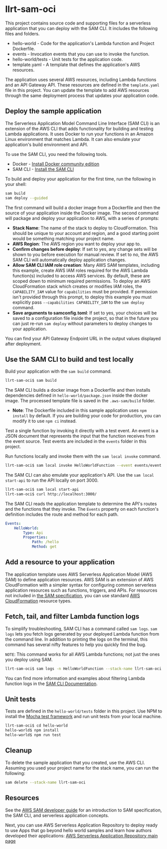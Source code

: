 # llrt-sam-oci

This project contains source code and supporting files for a serverless
application that you can deploy with the SAM CLI. It includes the following
files and folders.

-   hello-world - Code for the application's Lambda function and Project
    Dockerfile.
-   events - Invocation events that you can use to invoke the function.
-   hello-world/tests - Unit tests for the application code.
-   template.yaml - A template that defines the application's AWS resources.

The application uses several AWS resources, including Lambda functions and an
API Gateway API. These resources are defined in the `template.yaml` file in this
project. You can update the template to add AWS resources through the same
deployment process that updates your application code.

## Deploy the sample application

The Serverless Application Model Command Line Interface (SAM CLI) is an
extension of the AWS CLI that adds functionality for building and testing Lambda
applications. It uses Docker to run your functions in an Amazon Linux
environment that matches Lambda. It can also emulate your application's build
environment and API.

To use the SAM CLI, you need the following tools.

-   Docker -
    [Install Docker community edition](https://hub.docker.com/search/?type=edition&offering=community)
-   SAM CLI -
    [Install the SAM CLI](https://docs.aws.amazon.com/serverless-application-model/latest/developerguide/serverless-sam-cli-install.html)

To build and deploy your application for the first time, run the following in
your shell:

```bash
sam build
sam deploy --guided
```

The first command will build a docker image from a Dockerfile and then the
source of your application inside the Docker image. The second command will
package and deploy your application to AWS, with a series of prompts:

-   **Stack Name**: The name of the stack to deploy to CloudFormation. This
    should be unique to your account and region, and a good starting point would
    be something matching your project name.
-   **AWS Region**: The AWS region you want to deploy your app to.
-   **Confirm changes before deploy**: If set to yes, any change sets will be
    shown to you before execution for manual review. If set to no, the AWS SAM
    CLI will automatically deploy application changes.
-   **Allow SAM CLI IAM role creation**: Many AWS SAM templates, including this
    example, create AWS IAM roles required for the AWS Lambda function(s)
    included to access AWS services. By default, these are scoped down to
    minimum required permissions. To deploy an AWS CloudFormation stack which
    creates or modifies IAM roles, the `CAPABILITY_IAM` value for `capabilities`
    must be provided. If permission isn't provided through this prompt, to
    deploy this example you must explicitly pass `--capabilities CAPABILITY_IAM`
    to the `sam deploy` command.
-   **Save arguments to samconfig.toml**: If set to yes, your choices will be
    saved to a configuration file inside the project, so that in the future you
    can just re-run `sam deploy` without parameters to deploy changes to your
    application.

You can find your API Gateway Endpoint URL in the output values displayed after
deployment.

## Use the SAM CLI to build and test locally

Build your application with the `sam build` command.

```bash
llrt-sam-oci$ sam build
```

The SAM CLI builds a docker image from a Dockerfile and then installs
dependencies defined in `hello-world/package.json` inside the docker image. The
processed template file is saved in the `.aws-sam/build` folder.

-   **Note**: The Dockerfile included in this sample application uses
    `npm install` by default. If you are building your code for production, you
    can modify it to use `npm ci` instead.

Test a single function by invoking it directly with a test event. An event is a
JSON document that represents the input that the function receives from the
event source. Test events are included in the `events` folder in this project.

Run functions locally and invoke them with the `sam local invoke` command.

```bash
llrt-sam-oci$ sam local invoke HelloWorldFunction --event events/event.json
```

The SAM CLI can also emulate your application's API. Use the
`sam local start-api` to run the API locally on port 3000.

```bash
llrt-sam-oci$ sam local start-api
llrt-sam-oci$ curl http://localhost:3000/
```

The SAM CLI reads the application template to determine the API's routes and the
functions that they invoke. The `Events` property on each function's definition
includes the route and method for each path.

```yaml
Events:
    HelloWorld:
        Type: Api
        Properties:
            Path: /hello
            Method: get
```

## Add a resource to your application

The application template uses AWS Serverless Application Model (AWS SAM) to
define application resources. AWS SAM is an extension of AWS CloudFormation with
a simpler syntax for configuring common serverless application resources such as
functions, triggers, and APIs. For resources not included in
[the SAM specification](https://github.com/awslabs/serverless-application-model/blob/master/versions/2016-10-31.md),
you can use standard
[AWS CloudFormation](https://docs.aws.amazon.com/AWSCloudFormation/latest/UserGuide/aws-template-resource-type-ref.html)
resource types.

## Fetch, tail, and filter Lambda function logs

To simplify troubleshooting, SAM CLI has a command called `sam logs`. `sam logs`
lets you fetch logs generated by your deployed Lambda function from the command
line. In addition to printing the logs on the terminal, this command has several
nifty features to help you quickly find the bug.

`NOTE`: This command works for all AWS Lambda functions; not just the ones you
deploy using SAM.

```bash
llrt-sam-oci$ sam logs -n HelloWorldFunction --stack-name llrt-sam-oci --tail
```

You can find more information and examples about filtering Lambda function logs
in the
[SAM CLI Documentation](https://docs.aws.amazon.com/serverless-application-model/latest/developerguide/serverless-sam-cli-logging.html).

## Unit tests

Tests are defined in the `hello-world/tests` folder in this project. Use NPM to
install the [Mocha test framework](https://mochajs.org/) and run unit tests from
your local machine.

```bash
llrt-sam-oci$ cd hello-world
hello-world$ npm install
hello-world$ npm run test
```

## Cleanup

To delete the sample application that you created, use the AWS CLI. Assuming you
used your project name for the stack name, you can run the following:

```bash
sam delete --stack-name llrt-sam-oci
```

## Resources

See the
[AWS SAM developer guide](https://docs.aws.amazon.com/serverless-application-model/latest/developerguide/what-is-sam.html)
for an introduction to SAM specification, the SAM CLI, and serverless
application concepts.

Next, you can use AWS Serverless Application Repository to deploy ready to use
Apps that go beyond hello world samples and learn how authors developed their
applications:
[AWS Serverless Application Repository main page](https://aws.amazon.com/serverless/serverlessrepo/)
